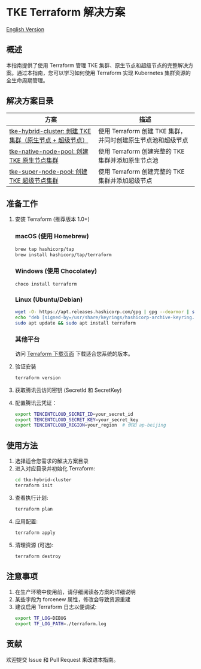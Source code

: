 # TKE Terraform 解决方案

[English Version](./README_en.md)

## 概述

本指南提供了使用 Terraform 管理 TKE 集群、原生节点和超级节点的完整解决方案。通过本指南，您可以学习如何使用 Terraform 实现 Kubernetes 集群资源的全生命周期管理。

## 解决方案目录

| 方案 | 描述 |
|------|------|
| [tke-hybrid-cluster: 创建 TKE 集群（原生节点 + 超级节点）](./tke-hybrid-cluster) | 使用 Terraform 创建 TKE 集群，并同时创建原生节点池和超级节点 |
| [tke-native-node-pool: 创建 TKE 原生节点集群](./tke-native-node-pool) | 使用 Terraform 创建完整的 TKE 集群并添加原生节点池 |
| [tke-super-node-pool: 创建 TKE 超级节点集群](./tke-super-node-pool) | 使用 Terraform 创建完整的 TKE 集群并添加超级节点 |

## 准备工作

1. 安装 Terraform (推荐版本 1.0+)
   
   ### macOS (使用 Homebrew)
   ```bash
   brew tap hashicorp/tap
   brew install hashicorp/tap/terraform
   ```
   
   ### Windows (使用 Chocolatey)
   ```powershell
   choco install terraform
   ```
   
   ### Linux (Ubuntu/Debian)
   ```bash
   wget -O- https://apt.releases.hashicorp.com/gpg | gpg --dearmor | sudo tee /usr/share/keyrings/hashicorp-archive-keyring.gpg
   echo "deb [signed-by=/usr/share/keyrings/hashicorp-archive-keyring.gpg] https://apt.releases.hashicorp.com $(lsb_release -cs) main" | sudo tee /etc/apt/sources.list.d/hashicorp.list
   sudo apt update && sudo apt install terraform
   ```
   
   ### 其他平台
   访问 [Terraform 下载页面](https://www.terraform.io/downloads) 下载适合您系统的版本。

2. 验证安装
   ```bash
   terraform version
   ```

3. 获取腾讯云访问密钥 (SecretId 和 SecretKey)
4. 配置腾讯云凭证：
   ```bash
   export TENCENTCLOUD_SECRET_ID=your_secret_id
   export TENCENTCLOUD_SECRET_KEY=your_secret_key
   export TENCENTCLOUD_REGION=your_region  # 例如 ap-beijing
   ```

## 使用方法

1. 选择适合您需求的解决方案目录
2. 进入对应目录并初始化 Terraform:
   ```bash
   cd tke-hybrid-cluster
   terraform init
   ```
3. 查看执行计划:
   ```bash
   terraform plan
   ```
4. 应用配置:
   ```bash
   terraform apply
   ```
5. 清理资源 (可选):
   ```bash
   terraform destroy
   ```

## 注意事项

1. 在生产环境中使用前，请仔细阅读各方案的详细说明
2. 某些字段为 forcenew 属性，修改会导致资源重建
3. 建议启用 Terraform 日志以便调试:
   ```bash
   export TF_LOG=DEBUG
   export TF_LOG_PATH=./terraform.log
   ```

## 贡献

欢迎提交 Issue 和 Pull Request 来改进本指南。
